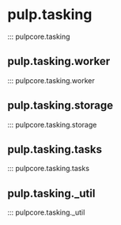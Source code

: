 # pulp.tasking

::: pulpcore.tasking

## pulp.tasking.worker

::: pulpcore.tasking.worker

## pulp.tasking.storage

::: pulpcore.tasking.storage

## pulp.tasking.tasks

::: pulpcore.tasking.tasks

## pulp.tasking.\_util

::: pulpcore.tasking.\_util

